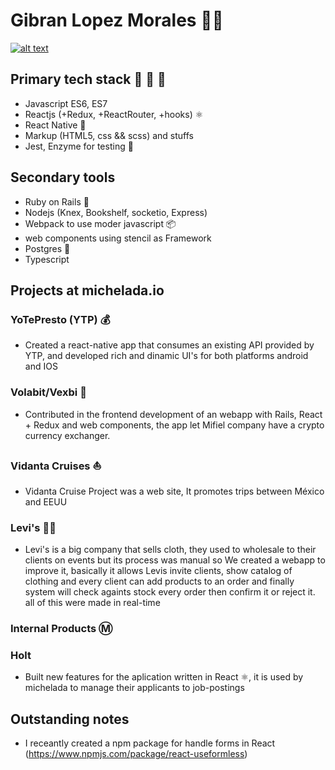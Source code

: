# Gibran Lopez Morales 👨‍💻

[![alt text][bagde]][github_url]

[bagde]: https://badgen.net/badge/Github/GeDiez/:color?icon=github
[github_url]: https://github.com/GeDiez

## Primary tech stack 🎉 🎉 🎉

- Javascript ES6, ES7
- Reactjs (+Redux, +ReactRouter, +hooks) ⚛️
- React Native 📱
- Markup (HTML5, css && scss) and stuffs
- Jest, Enzyme for testing 🐛

## Secondary tools

- Ruby on Rails 🔻
- Nodejs (Knex, Bookshelf, socketio, Express)
- Webpack to use moder javascript 📦
- web components using stencil as Framework
- Postgres 🐘
- Typescript

## Projects at michelada.io

### YoTePresto (YTP) 💰

- Created a react-native app that consumes an existing API provided by YTP,
and developed rich and dinamic UI's for both platforms android and IOS

### Volabit/Vexbi 💱

- Contributed in the frontend development of an webapp with Rails, React + Redux and web components, the app let Mifiel company have a crypto currency exchanger.

### Vidanta Cruises ⛵️

- Vidanta Cruise Project was a web site, It promotes trips between México and EEUU

### Levi's 👖👚

- Levi's is a big company that sells cloth, they used to wholesale to their clients on events but its process was manual so We created a webapp to improve it, basically it allows Levis invite clients, show catalog of clothing and every client can add products to an order and finally system will check againts stock every order then confirm it or reject it. all of this were made in real-time

### Internal Products Ⓜ️

### Holt

- Built new features for the aplication written in React ⚛️, it is used by michelada to manage their applicants to job-postings

## Outstanding notes

- I receantly created a npm package for handle forms in React (https://www.npmjs.com/package/react-useformless)
